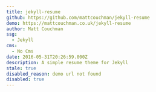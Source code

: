 ```yaml
---
title: jekyll-resume
github: https://github.com/mattcouchman/jekyll-resume
demo: https://mattcouchman.co.uk/jekyll-resume
author: Matt Couchman
ssg:
  - Jekyll
cms:
  - No Cms
date: 2016-05-31T20:26:59.000Z
description: A simple resume theme for Jekyll
stale: true
disabled_reason: demo url not found
disabled: true
---
```

